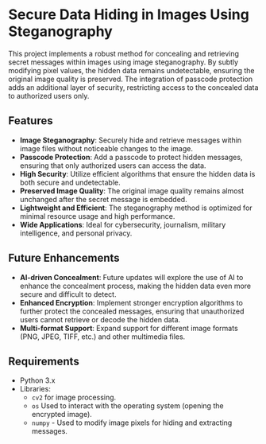 # Secure Data Hiding in Images Using Steganography

This project implements a robust method for concealing and retrieving secret messages within images using image steganography. By subtly modifying pixel values, the hidden data remains undetectable, ensuring the original image quality is preserved. The integration of passcode protection adds an additional layer of security, restricting access to the concealed data to authorized users only.

## Features

- **Image Steganography**: Securely hide and retrieve messages within image files without noticeable changes to the image.
- **Passcode Protection**: Add a passcode to protect hidden messages, ensuring that only authorized users can access the data.
- **High Security**: Utilize efficient algorithms that ensure the hidden data is both secure and undetectable.
- **Preserved Image Quality**: The original image quality remains almost unchanged after the secret message is embedded.
- **Lightweight and Efficient**: The steganography method is optimized for minimal resource usage and high performance.
- **Wide Applications**: Ideal for cybersecurity, journalism, military intelligence, and personal privacy.

## Future Enhancements

- **AI-driven Concealment**: Future updates will explore the use of AI to enhance the concealment process, making the hidden data even more secure and difficult to detect.
- **Enhanced Encryption**: Implement stronger encryption algorithms to further protect the concealed messages, ensuring that unauthorized users cannot retrieve or decode the hidden data.
- **Multi-format Support**: Expand support for different image formats (PNG, JPEG, TIFF, etc.) and other multimedia files.

## Requirements

- Python 3.x
- Libraries:
  - `cv2` for image processing.
  - `os` Used to interact with the operating system (opening the encrypted image).
  - `numpy` - Used to modify image pixels for hiding and extracting messages.

